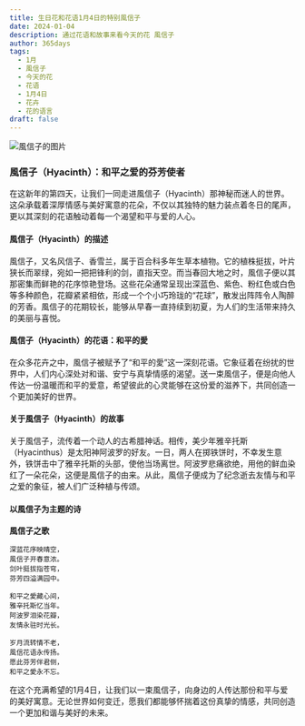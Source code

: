 ```yaml
---
title: 生日花和花语1月4日的特别風信子
date: 2024-01-04
description: 通过花语和故事来看今天的花 風信子
author: 365days
tags:
  - 1月
  - 風信子
  - 今天的花
  - 花语
  - 1月4日
  - 花卉
  - 花的语言
draft: false
---
```



![風信子的图片](https://cdn.pixabay.com/photo/2016/03/24/22/09/hyacinthus-orientalis-1277753_1280.jpg#center)


### 風信子（Hyacinth）：和平之爱的芬芳使者

在这新年的第四天，让我们一同走进風信子（Hyacinth）那神秘而迷人的世界。这朵承载着深厚情感与美好寓意的花朵，不仅以其独特的魅力装点着冬日的尾声，更以其深刻的花语触动着每一个渴望和平与爱的人心。

#### 風信子（Hyacinth）的描述

風信子，又名风信子、香雪兰，属于百合科多年生草本植物。它的植株挺拔，叶片狭长而翠绿，宛如一把把锋利的剑，直指天空。而当春回大地之时，風信子便以其那密集而鲜艳的花序惊艳登场。这些花朵通常呈现出深蓝色、紫色、粉红色或白色等多种颜色，花瓣紧紧相依，形成一个个小巧玲珑的“花球”，散发出阵阵令人陶醉的芳香。風信子的花期较长，能够从早春一直持续到初夏，为人们的生活带来持久的美丽与喜悦。

#### 風信子（Hyacinth）的花语：和平的愛

在众多花卉之中，風信子被赋予了“和平的愛”这一深刻花语。它象征着在纷扰的世界中，人们内心深处对和谐、安宁与真挚情感的渴望。送一束風信子，便是向他人传达一份温暖而和平的爱意，希望彼此的心灵能够在这份爱的滋养下，共同创造一个更加美好的世界。

#### 关于風信子（Hyacinth）的故事

关于風信子，流传着一个动人的古希腊神话。相传，美少年雅辛托斯（Hyacinthus）是太阳神阿波罗的好友。一日，两人在掷铁饼时，不幸发生意外，铁饼击中了雅辛托斯的头部，使他当场离世。阿波罗悲痛欲绝，用他的鲜血染红了一朵花朵，这便是風信子的由来。从此，風信子便成为了纪念逝去友情与和平之爱的象征，被人们广泛种植与传颂。

#### 以風信子为主题的诗

**風信子之歌**

	深蓝花序映晴空，  
	風信子开春意浓。  
	剑叶挺拔指苍穹，  
	芬芳四溢满园中。
	
	和平之愛藏心间，  
	雅辛托斯忆当年。  
	阿波罗泪染花瓣，  
	友情永驻时光长。
	
	岁月流转情不老，  
	風信花语永传扬。  
	愿此芬芳伴君侧，  
	和平之愛永不忘。

在这个充满希望的1月4日，让我们以一束風信子，向身边的人传达那份和平与爱的美好寓意。无论世界如何变迁，愿我们都能够怀揣着这份真挚的情感，共同创造一个更加和谐与美好的未来。